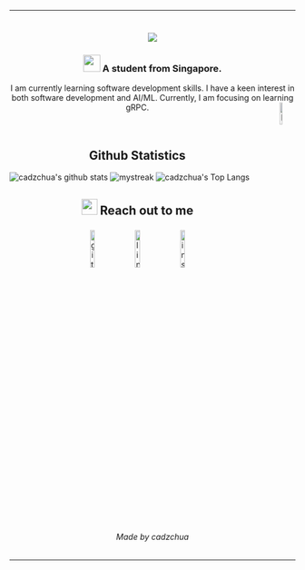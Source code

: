 <hr>
<h1 align="center">
    <img src="https://readme-typing-svg.herokuapp.com/?font=Righteous&size=35&center=true&vCenter=true&width=500&height=70&duration=4000&lines=Hello!!+👋;+I'm+Cadden!;" />
</h1>
<h3 align="center"><img src="https://emojis.slackmojis.com/emojis/images/1588315024/8823/hyperkitty.gif?1588315024" width="30" /> A student from Singapore.</h3>
<div align="center">
I am currently learning software development skills. I have a keen interest in both software development and AI/ML. Currently, I am focusing on learning gRPC. <img align="right" src="https://raw.githubusercontent.com/Tarikul-Islam-Anik/Animated-Fluent-Emojis/master/Emojis/Animals/Penguin.png" alt="Penguin" width="10%" />
</div>
<br />
<br />

<div align="center">

## Github Statistics

</div>

![cadzchua's github stats](https://github-stats-cadzchua.vercel.app/api?username=cadzchua&show_icons=true&theme=tokyonight)
<img src="https://github-readme-streak-stats.herokuapp.com/?user=cadzchua&theme=tokyonight" alt="mystreak"/>
![cadzchua's Top Langs](https://github-stats-cadzchua.vercel.app/api/top-langs/?username=cadzchua&theme=tokyonight&layout=compact)

<h2 align="center"><img src="https://emojis.slackmojis.com/emojis/images/1621024394/39092/cat-roll.gif?1621024394" width="28" /> Reach out to me</h2>

<p align="center">
	<a href="https://github.com/cadzchua"><img alt="github" width="13%" style="padding:5px" src="https://img.icons8.com/clouds/100/000000/github.png"/></a>
	<a href="https://www.linkedin.com/in/caddenchua/"><img alt="linkedin" width="13%" style="padding:5px" src="https://img.icons8.com/clouds/100/000000/linkedin.png"/></a>
	<a href="https://www.instagram.com/cadzchua/"><img alt="instagram" width="13%" style="padding:5px"src="https://img.icons8.com/clouds/100/000000/instagram.png"/></a>
</p>


<h6 align="center">Made by cadzchua</h6>

<hr>

